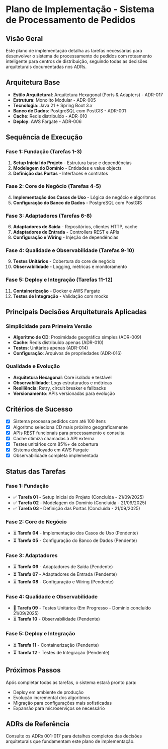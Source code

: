 # Plano de Implementação - Sistema de Processamento de Pedidos

## Visão Geral

Este plano de implementação detalha as tarefas necessárias para desenvolver o sistema de processamento de pedidos com roteamento inteligente para centros de distribuição, seguindo todas as decisões arquiteturais documentadas nos ADRs.

## Arquitetura Base

- **Estilo Arquitetural**: Arquitetura Hexagonal (Ports & Adapters) - ADR-017
- **Estrutura**: Monolito Modular - ADR-005
- **Tecnologia**: Java 21 + Spring Boot 3.x
- **Banco de Dados**: PostgreSQL com PostGIS - ADR-001
- **Cache**: Redis distribuído - ADR-010
- **Deploy**: AWS Fargate - ADR-006

## Sequência de Execução

### Fase 1: Fundação (Tarefas 1-3)

1. **Setup Inicial do Projeto** - Estrutura base e dependências
2. **Modelagem do Domínio** - Entidades e value objects
3. **Definição das Portas** - Interfaces e contratos

### Fase 2: Core de Negócio (Tarefas 4-5)

4. **Implementação dos Casos de Uso** - Lógica de negócio e algoritmos
5. **Configuração do Banco de Dados** - PostgreSQL com PostGIS

### Fase 3: Adaptadores (Tarefas 6-8)

6. **Adaptadores de Saída** - Repositórios, clientes HTTP, cache
7. **Adaptadores de Entrada** - Controllers REST e APIs
8. **Configuração e Wiring** - Injeção de dependências

### Fase 4: Qualidade e Observabilidade (Tarefas 9-10)

9. **Testes Unitários** - Cobertura do core de negócio
10. **Observabilidade** - Logging, métricas e monitoramento

### Fase 5: Deploy e Integração (Tarefas 11-12)

11. **Containerização** - Docker e AWS Fargate
12. **Testes de Integração** - Validação com mocks

## Principais Decisões Arquiteturais Aplicadas

### Simplicidade para Primeira Versão

- **Algoritmo de CD**: Proximidade geográfica simples (ADR-009)
- **Cache**: Redis distribuído apenas (ADR-010)
- **Testes**: Unitários apenas (ADR-014)
- **Configuração**: Arquivos de propriedades (ADR-016)

### Qualidade e Evolução

- **Arquitetura Hexagonal**: Core isolado e testável
- **Observabilidade**: Logs estruturados e métricas
- **Resiliência**: Retry, circuit breaker e fallbacks
- **Versionamento**: APIs versionadas para evolução

## Critérios de Sucesso

- [x] Sistema processa pedidos com até 100 itens
- [x] Algoritmo seleciona CD mais próximo geograficamente  
- [x] APIs REST funcionais para processamento e consulta
- [x] Cache otimiza chamadas à API externa
- [x] Testes unitários com 85%+ de cobertura
- [x] Sistema deployado em AWS Fargate
- [x] Observabilidade completa implementada

## Status das Tarefas

### Fase 1: Fundação

- ✅ **Tarefa 01** - Setup Inicial do Projeto (Concluída - 21/09/2025)
- ✅ **Tarefa 02** - Modelagem do Domínio (Concluída - 21/09/2025)
- ✅ **Tarefa 03** - Definição das Portas (Concluída - 21/09/2025)

### Fase 2: Core de Negócio

- ⏳ **Tarefa 04** - Implementação dos Casos de Uso (Pendente)
- ⏳ **Tarefa 05** - Configuração do Banco de Dados (Pendente)

### Fase 3: Adaptadores

- ⏳ **Tarefa 06** - Adaptadores de Saída (Pendente)
- ⏳ **Tarefa 07** - Adaptadores de Entrada (Pendente)
- ⏳ **Tarefa 08** - Configuração e Wiring (Pendente)

### Fase 4: Qualidade e Observabilidade

- 🔄 **Tarefa 09** - Testes Unitários (Em Progresso - Domínio concluído 21/09/2025)
- ⏳ **Tarefa 10** - Observabilidade (Pendente)

### Fase 5: Deploy e Integração

- ⏳ **Tarefa 11** - Containerização (Pendente)
- ⏳ **Tarefa 12** - Testes de Integração (Pendente)

## Próximos Passos

Após completar todas as tarefas, o sistema estará pronto para:

- Deploy em ambiente de produção
- Evolução incremental dos algoritmos
- Migração para configurações mais sofisticadas
- Expansão para microserviços se necessário

## ADRs de Referência

Consulte os ADRs 001-017 para detalhes completos das decisões arquiteturais que fundamentam este plano de implementação.
